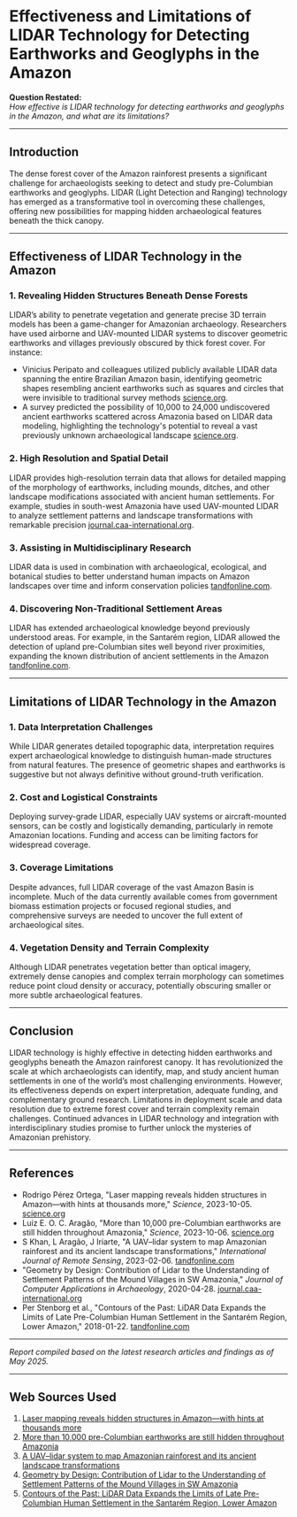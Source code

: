 # Effectiveness and Limitations of LIDAR Technology for Detecting Earthworks and Geoglyphs in the Amazon

**Question Restated:**  
*How effective is LIDAR technology for detecting earthworks and geoglyphs in the Amazon, and what are its limitations?*

---

## Introduction

The dense forest cover of the Amazon rainforest presents a significant challenge for archaeologists seeking to detect and study pre-Columbian earthworks and geoglyphs. LIDAR (Light Detection and Ranging) technology has emerged as a transformative tool in overcoming these challenges, offering new possibilities for mapping hidden archaeological features beneath the thick canopy.

---

## Effectiveness of LIDAR Technology in the Amazon

### 1. Revealing Hidden Structures Beneath Dense Forests  
LIDAR’s ability to penetrate vegetation and generate precise 3D terrain models has been a game-changer for Amazonian archaeology. Researchers have used airborne and UAV-mounted LIDAR systems to discover geometric earthworks and villages previously obscured by thick forest cover. For instance:

- Vinicius Peripato and colleagues utilized publicly available LIDAR data spanning the entire Brazilian Amazon basin, identifying geometric shapes resembling ancient earthworks such as squares and circles that were invisible to traditional survey methods [science.org](https://www.science.org/content/article/laser-mapping-reveals-hidden-structures-in-amazon-hints-thousands-more?cookieSet=1).
- A survey predicted the possibility of 10,000 to 24,000 undiscovered ancient earthworks scattered across Amazonia based on LIDAR data modeling, highlighting the technology's potential to reveal a vast previously unknown archaeological landscape [science.org](https://www.science.org/doi/10.1126/science.ade2541?adobe_mc=MCMID%3D83960885786336698153577677940677830318%7CMCORGID%3D242B6472541199F70A4C98A6%2540AdobeOrg%7CTS%3D1696612291).

### 2. High Resolution and Spatial Detail  
LIDAR provides high-resolution terrain data that allows for detailed mapping of the morphology of earthworks, including mounds, ditches, and other landscape modifications associated with ancient human settlements. For example, studies in south-west Amazonia have used UAV-mounted LIDAR to analyze settlement patterns and landscape transformations with remarkable precision [journal.caa-international.org](https://journal.caa-international.org/articles/10.5334/jcaa.45).

### 3. Assisting in Multidisciplinary Research  
LIDAR data is used in combination with archaeological, ecological, and botanical studies to better understand human impacts on Amazon landscapes over time and inform conservation policies [tandfonline.com](https://www.tandfonline.com/doi/full/10.1080/01431161.2017.1295486?casa_token=yD1Hn0-JDT8AAAAA%3AaS3ADxNezdrLWSHFndtbeBFukX40YfX4yUVgAsTHY4VZAWViUqbNGXm96qjLKxtXVdVnF3RM6i2WpyY&).

### 4. Discovering Non-Traditional Settlement Areas  
LIDAR has extended archaeological knowledge beyond previously understood areas. For example, in the Santarém region, LIDAR allowed the detection of upland pre-Columbian sites well beyond river proximities, expanding the known distribution of ancient settlements in the Amazon [tandfonline.com](https://www.tandfonline.com/doi/full/10.1080/00934690.2017.1417198).

---

## Limitations of LIDAR Technology in the Amazon

### 1. Data Interpretation Challenges  
While LIDAR generates detailed topographic data, interpretation requires expert archaeological knowledge to distinguish human-made structures from natural features. The presence of geometric shapes and earthworks is suggestive but not always definitive without ground-truth verification.

### 2. Cost and Logistical Constraints  
Deploying survey-grade LIDAR, especially UAV systems or aircraft-mounted sensors, can be costly and logistically demanding, particularly in remote Amazonian locations. Funding and access can be limiting factors for widespread coverage.

### 3. Coverage Limitations  
Despite advances, full LIDAR coverage of the vast Amazon Basin is incomplete. Much of the data currently available comes from government biomass estimation projects or focused regional studies, and comprehensive surveys are needed to uncover the full extent of archaeological sites.

### 4. Vegetation Density and Terrain Complexity  
Although LIDAR penetrates vegetation better than optical imagery, extremely dense canopies and complex terrain morphology can sometimes reduce point cloud density or accuracy, potentially obscuring smaller or more subtle archaeological features.

---

## Conclusion

LIDAR technology is highly effective in detecting hidden earthworks and geoglyphs beneath the Amazon rainforest canopy. It has revolutionized the scale at which archaeologists can identify, map, and study ancient human settlements in one of the world’s most challenging environments. However, its effectiveness depends on expert interpretation, adequate funding, and complementary ground research. Limitations in deployment scale and data resolution due to extreme forest cover and terrain complexity remain challenges. Continued advances in LIDAR technology and integration with interdisciplinary studies promise to further unlock the mysteries of Amazonian prehistory.

---

## References

- Rodrigo Pérez Ortega, "Laser mapping reveals hidden structures in Amazon—with hints at thousands more," *Science*, 2023-10-05. [science.org](https://www.science.org/content/article/laser-mapping-reveals-hidden-structures-in-amazon-hints-thousands-more?cookieSet=1)
- Luiz E. O. C. Aragão, "More than 10,000 pre-Columbian earthworks are still hidden throughout Amazonia," *Science*, 2023-10-06. [science.org](https://www.science.org/doi/10.1126/science.ade2541?adobe_mc=MCMID%3D83960885786336698153577677940677830318%7CMCORGID%3D242B6472541199F70A4C98A6%2540AdobeOrg%7CTS%3D1696612291)
- S Khan, L Aragão, J Iriarte, "A UAV–lidar system to map Amazonian rainforest and its ancient landscape transformations," *International Journal of Remote Sensing*, 2023-02-06. [tandfonline.com](https://www.tandfonline.com/doi/full/10.1080/01431161.2017.1295486?casa_token=yD1Hn0-JDT8AAAAA%3AaS3ADxNezdrLWSHFndtbeBFukX40YfX4yUVgAsTHY4VZAWViUqbNGXm96qjLKxtXVdVnF3RM6i2WpyY&)
- "Geometry by Design: Contribution of Lidar to the Understanding of Settlement Patterns of the Mound Villages in SW Amazonia," *Journal of Computer Applications in Archaeology*, 2020-04-28. [journal.caa-international.org](https://journal.caa-international.org/articles/10.5334/jcaa.45)
- Per Stenborg et al., "Contours of the Past: LiDAR Data Expands the Limits of Late Pre-Columbian Human Settlement in the Santarém Region, Lower Amazon," 2018-01-22. [tandfonline.com](https://www.tandfonline.com/doi/full/10.1080/00934690.2017.1417198)

---

*Report compiled based on the latest research articles and findings as of May 2025.*

---
## Web Sources Used

1. [Laser mapping reveals hidden structures in Amazon—with hints at thousands more](https://www.science.org/content/article/laser-mapping-reveals-hidden-structures-in-amazon-hints-thousands-more?cookieSet=1)
2. [More than 10,000 pre-Columbian earthworks are still hidden throughout Amazonia](https://www.science.org/doi/10.1126/science.ade2541?adobe_mc=MCMID%3D83960885786336698153577677940677830318%7CMCORGID%3D242B6472541199F70A4C98A6%2540AdobeOrg%7CTS%3D1696612291)
3. [A UAV–lidar system to map Amazonian rainforest and its ancient landscape transformations](https://www.tandfonline.com/doi/full/10.1080/01431161.2017.1295486?casa_token=yD1Hn0-JDT8AAAAA%3AaS3ADxNezdrLWSHFndtbeBFukX40YfX4yUVgAsTHY4VZAWViUqbNGXm96qjLKxtXVdVnF3RM6i2WpyY&)
4. [Geometry by Design: Contribution of Lidar to the Understanding of Settlement Patterns of the Mound Villages in SW Amazonia](https://journal.caa-international.org/articles/10.5334/jcaa.45)
5. [Contours of the Past: LiDAR Data Expands the Limits of Late Pre-Columbian Human Settlement in the Santarém Region, Lower Amazon](https://www.tandfonline.com/doi/full/10.1080/00934690.2017.1417198)
